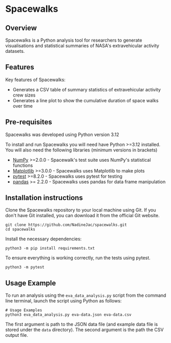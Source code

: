# Spacewalks

## Overview
Spacewalks is a Python analysis tool for researchers to generate visualisations
and statistical summaries of NASA's extravehicular activity datasets.

## Features
Key features of Spacewalks:

- Generates a CSV table of summary statistics of extravehicular activity crew sizes
- Generates a line plot to show the cumulative duration of space walks over time

## Pre-requisites

Spacewalks was developed using Python version 3.12

To install and run Spacewalks you will need have Python >=3.12 
installed. You will also need the following libraries (minimum versions in brackets)

- [NumPy](https://www.numpy.org/) >=2.0.0 - Spacewalk's test suite uses NumPy's statistical functions
- [Matplotlib](https://matplotlib.org/stable/index.html) >=3.0.0  - Spacewalks uses Matplotlib to make plots
- [pytest](https://docs.pytest.org/en/8.2.x/#) >=8.2.0  - Spacewalks uses pytest for testing
- [pandas](https://pandas.pydata.org/) >= 2.2.0 - Spacewalks uses pandas for data frame manipulation

## Installation instructions

Clone the Spacewalks repository to your local machine using Git.
If you don't have Git installed, you can download it from the official Git website.

```
git clone https://github.com/NadineJac/spacewalks.git
cd spacewalks
```

Install the necessary dependencies:
```
python3 -m pip install requirements.txt
```

To ensure everything is working correctly, run the tests using pytest.

```
python3 -m pytest
```

## Usage Example

To run an analysis using the `eva_data_analysis.py` script from the command line terminal,
launch the script using Python as follows:

```
# Usage Examples
python3 eva_data_analysis.py eva-data.json eva-data.csv
```

The first argument is path to the JSON data file (and example data file is stored under the `data` directory).
The second argument is the path the CSV output file.
```